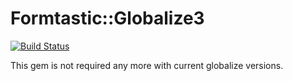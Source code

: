# Formtastic::Globalize3

[![Build Status](https://travis-ci.org/emjot/formtastic-globalize3.png?branch=master)](https://travis-ci.org/emjot/formtastic-globalize3)

This gem is not required any more with current globalize versions.

